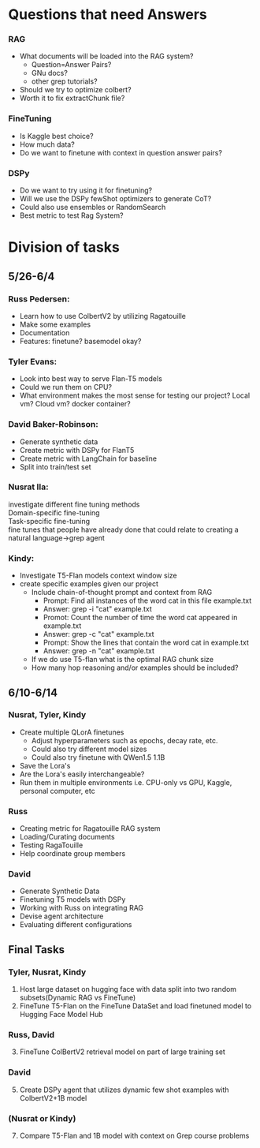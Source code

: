 # Questions that need Answers
### RAG
- What documents will be loaded into the RAG system?
    - Question=Answer Pairs?
    - GNu docs?
    - other grep tutorials?
- Should we try to optimize colbert?
- Worth it to fix extractChunk file?

### FineTuning
- Is Kaggle best choice?
- How much data?
- Do we want to finetune with context in question answer pairs?

### DSPy
- Do we want to try using it for finetuning?
- Will we use the DSPy fewShot optimizers to generate CoT?
- Could also use ensembles or RandomSearch
- Best metric to test Rag System?





# Division of tasks
## 5/26-6/4
### Russ Pedersen:
- Learn how to use ColbertV2 by utilizing Ragatouille
- Make some examples
- Documentation
- Features: finetune? basemodel okay?
### Tyler Evans:
- Look into best way to serve Flan-T5 models
- Could we run them on CPU?
- What environment makes the most sense for testing our project? Local vm? Cloud vm? docker container?
### David Baker-Robinson:
- Generate synthetic data
- Create metric with DSPy for FlanT5
- Create metric with LangChain for baseline
- Split into train/test set
### Nusrat Ila:
 investigate different fine tuning methods   
 Domain-specific fine-tuning  
 Task-specific fine-tuning  
 fine tunes that people have already done that could relate to creating a natural language->grep agent  
### Kindy:
- Investigate T5-Flan models context window size
- create specific examples given our project
    - Include chain-of-thought prompt and context from RAG
        - Prompt: Find all instances of the word cat in this file example.txt
        - Answer: grep -i "cat" example.txt
        - Promot: Count the number of time the word cat appeared in example.txt
        - Answer: grep -c "cat" example.txt
        - Prompt: Show the lines that contain the word cat in example.txt
        - Answer: grep -n "cat" example.txt
    - If we do use T5-flan what is the optimal RAG chunk size
    - How many hop reasoning and/or examples should be included?


## 6/10-6/14
### Nusrat, Tyler, Kindy
- Create multiple QLorA finetunes
    - Adjust hyperparameters such as epochs, decay rate, etc.
    - Could also try different model sizes
    - Could also try finetune with QWen1.5 1.1B
- Save the Lora's
- Are the Lora's easily interchangeable?
- Run them in multiple environments i.e. CPU-only vs GPU, Kaggle, personal computer, etc
### Russ
- Creating metric for Ragatouille RAG system
- Loading/Curating documents
- Testing RagaTouille
- Help coordinate group members
### David
- Generate Synthetic Data
- Finetuning T5 models with DSPy
- Working with Russ on integrating RAG
- Devise agent architecture
- Evaluating different configurations

## Final Tasks
### Tyler, Nusrat, Kindy
1. Host large dataset on hugging face with data split into two random subsets(Dynamic RAG vs FineTune)
3. FineTune T5-Flan on the FineTune DataSet and load finetuned model to Hugging Face Model Hub
### Russ, David
3. FineTune ColBertV2 retrieval model on part of large training set
### David
5. Create DSPy agent that utilizes dynamic few shot examples with ColbertV2+1B model
### (Nusrat or Kindy)
7. Compare T5-Flan and 1B model with context on Grep course problems
